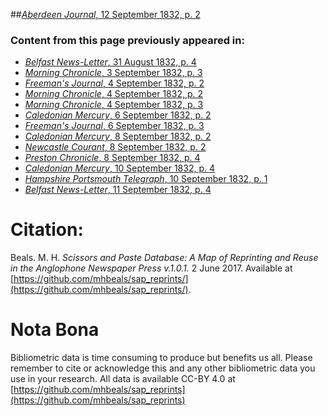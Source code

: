 ##[*Aberdeen Journal*, 12 September 1832, p. 2](https://mhbeals.github.io/sap_html/Aberdeen-Journal/Aberdeen-Journal-12-September-1832-p-2)

### Content from this page previously appeared in:
+ [*Belfast News-Letter*, 31 August 1832, p. 4](https://mhbeals.github.io/sap_html/Belfast-News-Letter/Belfast-News-Letter-31-August-1832-p-4)
+ [*Morning Chronicle*, 3 September 1832, p. 3](https://mhbeals.github.io/sap_html/Morning-Chronicle/Morning-Chronicle-3-September-1832-p-3)
+ [*Freeman's Journal*, 4 September 1832, p. 2](https://mhbeals.github.io/sap_html/Freeman's-Journal/Freeman's-Journal-4-September-1832-p-2)
+ [*Morning Chronicle*, 4 September 1832, p. 2](https://mhbeals.github.io/sap_html/Morning-Chronicle/Morning-Chronicle-4-September-1832-p-2)
+ [*Morning Chronicle*, 4 September 1832, p. 3](https://mhbeals.github.io/sap_html/Morning-Chronicle/Morning-Chronicle-4-September-1832-p-3)
+ [*Caledonian Mercury*, 6 September 1832, p. 2](https://mhbeals.github.io/sap_html/Caledonian-Mercury/Caledonian-Mercury-6-September-1832-p-2)
+ [*Freeman's Journal*, 6 September 1832, p. 3](https://mhbeals.github.io/sap_html/Freeman's-Journal/Freeman's-Journal-6-September-1832-p-3)
+ [*Caledonian Mercury*, 8 September 1832, p. 2](https://mhbeals.github.io/sap_html/Caledonian-Mercury/Caledonian-Mercury-8-September-1832-p-2)
+ [*Newcastle Courant*, 8 September 1832, p. 2](https://mhbeals.github.io/sap_html/Newcastle-Courant/Newcastle-Courant-8-September-1832-p-2)
+ [*Preston Chronicle*, 8 September 1832, p. 4](https://mhbeals.github.io/sap_html/Preston-Chronicle/Preston-Chronicle-8-September-1832-p-4)
+ [*Caledonian Mercury*, 10 September 1832, p. 4](https://mhbeals.github.io/sap_html/Caledonian-Mercury/Caledonian-Mercury-10-September-1832-p-4)
+ [*Hampshire Portsmouth Telegraph*, 10 September 1832, p. 1](https://mhbeals.github.io/sap_html/Hampshire-Portsmouth-Telegraph/Hampshire-Portsmouth-Telegraph-10-September-1832-p-1)
+ [*Belfast News-Letter*, 11 September 1832, p. 4](https://mhbeals.github.io/sap_html/Belfast-News-Letter/Belfast-News-Letter-11-September-1832-p-4)
                    
# Citation: 

Beals. M. H. *Scissors and Paste Database: A Map of Reprinting and Reuse in the Anglophone Newspaper Press v.1.0.1.* 2 June 2017. Available at [https://github.com/mhbeals/sap_reprints/](https://github.com/mhbeals/sap_reprints/). 
                    
# Nota Bona

Bibliometric data is time consuming to produce but benefits us all. Please remember to cite or acknowledge this and any other bibliometric data you use in your research. All data is available CC-BY 4.0 at [https://github.com/mhbeals/sap_reprints](https://github.com/mhbeals/sap_reprints)